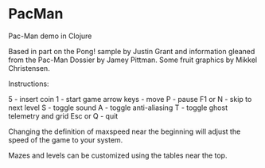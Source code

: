PacMan
======

Pac-Man demo in Clojure

Based in part on the Pong! sample by Justin Grant
and information gleaned from the Pac-Man Dossier by Jamey Pittman.
Some fruit graphics by Mikkel Christensen.

Instructions:

5 - insert coin
1 - start game
arrow keys - move
P - pause
F1 or N - skip to next level
S - toggle sound
A - toggle anti-aliasing
T - toggle ghost telemetry and grid
Esc or Q - quit

Changing the definition of maxspeed near the beginning will adjust the speed of the game to your system.

Mazes and levels can be customized using the tables near the top.